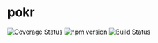 # pokr

[![Coverage Status](https://coveralls.io/repos/github/alexbrbr/pokr/badge.svg?branch=master)](https://coveralls.io/github/alexbrbr/pokr?branch=master)
[![npm version](https://badge.fury.io/js/pokr.svg)](https://badge.fury.io/js/pokr)
[![Build Status](https://travis-ci.org/alexbrbr/pokr.svg?branch=master)](https://travis-ci.org/alexbrbr/pokr)
